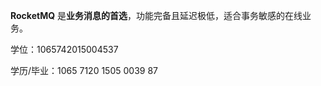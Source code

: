 **RocketMQ** 是**业务消息的首选**，功能完备且延迟极低，适合事务敏感的在线业务。





学位：1065742015004537

学历/毕业：1065 7120 1505 0039 87
